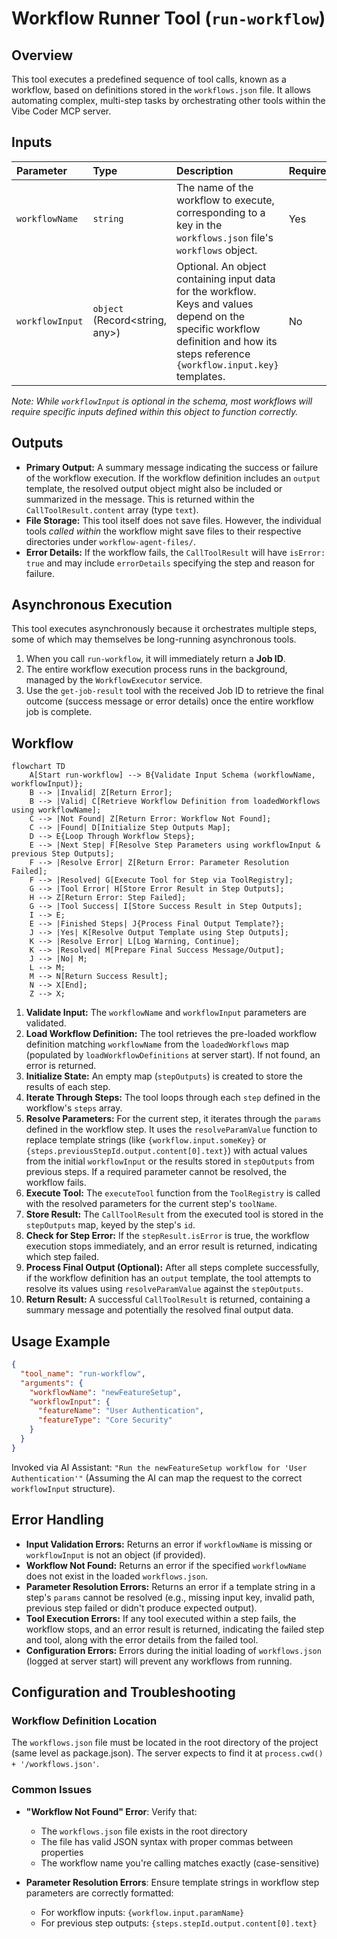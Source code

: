 # Workflow Runner Tool (`run-workflow`)

## Overview

This tool executes a predefined sequence of tool calls, known as a workflow, based on definitions stored in the `workflows.json` file. It allows automating complex, multi-step tasks by orchestrating other tools within the Vibe Coder MCP server.

## Inputs

| Parameter       | Type                        | Description                                                                                                | Required |
| :-------------- | :-------------------------- | :--------------------------------------------------------------------------------------------------------- | :------- |
| `workflowName`  | `string`                    | The name of the workflow to execute, corresponding to a key in the `workflows.json` file's `workflows` object. | Yes      |
| `workflowInput` | `object` (Record<string, any>) | Optional. An object containing input data for the workflow. Keys and values depend on the specific workflow definition and how its steps reference `{workflow.input.key}` templates. | No       |

*Note: While `workflowInput` is optional in the schema, most workflows will require specific inputs defined within this object to function correctly.*

## Outputs

*   **Primary Output:** A summary message indicating the success or failure of the workflow execution. If the workflow definition includes an `output` template, the resolved output object might also be included or summarized in the message. This is returned within the `CallToolResult.content` array (type `text`).
*   **File Storage:** This tool itself does not save files. However, the individual tools *called within* the workflow might save files to their respective directories under `workflow-agent-files/`.
*   **Error Details:** If the workflow fails, the `CallToolResult` will have `isError: true` and may include `errorDetails` specifying the step and reason for failure.

## Asynchronous Execution

This tool executes asynchronously because it orchestrates multiple steps, some of which may themselves be long-running asynchronous tools.
1.  When you call `run-workflow`, it will immediately return a **Job ID**.
2.  The entire workflow execution process runs in the background, managed by the `WorkflowExecutor` service.
3.  Use the `get-job-result` tool with the received Job ID to retrieve the final outcome (success message or error details) once the entire workflow job is complete.

## Workflow

```mermaid
flowchart TD
    A[Start run-workflow] --> B{Validate Input Schema (workflowName, workflowInput)};
    B --> |Invalid| Z[Return Error];
    B --> |Valid| C[Retrieve Workflow Definition from loadedWorkflows using workflowName];
    C --> |Not Found| Z[Return Error: Workflow Not Found];
    C --> |Found| D[Initialize Step Outputs Map];
    D --> E{Loop Through Workflow Steps};
    E --> |Next Step| F[Resolve Step Parameters using workflowInput & previous Step Outputs];
    F --> |Resolve Error| Z[Return Error: Parameter Resolution Failed];
    F --> |Resolved| G[Execute Tool for Step via ToolRegistry];
    G --> |Tool Error| H[Store Error Result in Step Outputs];
    H --> Z[Return Error: Step Failed];
    G --> |Tool Success| I[Store Success Result in Step Outputs];
    I --> E;
    E --> |Finished Steps| J{Process Final Output Template?};
    J --> |Yes| K[Resolve Output Template using Step Outputs];
    K --> |Resolve Error| L[Log Warning, Continue];
    K --> |Resolved| M[Prepare Final Success Message/Output];
    J --> |No| M;
    L --> M;
    M --> N[Return Success Result];
    N --> X[End];
    Z --> X;
```

1.  **Validate Input:** The `workflowName` and `workflowInput` parameters are validated.
2.  **Load Workflow Definition:** The tool retrieves the pre-loaded workflow definition matching `workflowName` from the `loadedWorkflows` map (populated by `loadWorkflowDefinitions` at server start). If not found, an error is returned.
3.  **Initialize State:** An empty map (`stepOutputs`) is created to store the results of each step.
4.  **Iterate Through Steps:** The tool loops through each `step` defined in the workflow's `steps` array.
5.  **Resolve Parameters:** For the current step, it iterates through the `params` defined in the workflow step. It uses the `resolveParamValue` function to replace template strings (like `{workflow.input.someKey}` or `{steps.previousStepId.output.content[0].text}`) with actual values from the initial `workflowInput` or the results stored in `stepOutputs` from previous steps. If a required parameter cannot be resolved, the workflow fails.
6.  **Execute Tool:** The `executeTool` function from the `ToolRegistry` is called with the resolved parameters for the current step's `toolName`.
7.  **Store Result:** The `CallToolResult` from the executed tool is stored in the `stepOutputs` map, keyed by the step's `id`.
8.  **Check for Step Error:** If the `stepResult.isError` is true, the workflow execution stops immediately, and an error result is returned, indicating which step failed.
9.  **Process Final Output (Optional):** After all steps complete successfully, if the workflow definition has an `output` template, the tool attempts to resolve its values using `resolveParamValue` against the `stepOutputs`.
10. **Return Result:** A successful `CallToolResult` is returned, containing a summary message and potentially the resolved final output data.

## Usage Example

```json
{
  "tool_name": "run-workflow",
  "arguments": {
    "workflowName": "newFeatureSetup", 
    "workflowInput": {
      "featureName": "User Authentication",
      "featureType": "Core Security"
    }
  }
}
```

Invoked via AI Assistant:
`"Run the newFeatureSetup workflow for 'User Authentication'"` (Assuming the AI can map the request to the correct `workflowInput` structure).

## Error Handling

*   **Input Validation Errors:** Returns an error if `workflowName` is missing or `workflowInput` is not an object (if provided).
*   **Workflow Not Found:** Returns an error if the specified `workflowName` does not exist in the loaded `workflows.json`.
*   **Parameter Resolution Errors:** Returns an error if a template string in a step's `params` cannot be resolved (e.g., missing input key, invalid path, previous step failed or didn't produce expected output).
*   **Tool Execution Errors:** If any tool executed within a step fails, the workflow stops, and an error result is returned, indicating the failed step and tool, along with the error details from the failed tool.
*   **Configuration Errors:** Errors during the initial loading of `workflows.json` (logged at server start) will prevent any workflows from running.

## Configuration and Troubleshooting

### Workflow Definition Location

The `workflows.json` file must be located in the root directory of the project (same level as package.json). The server expects to find it at `process.cwd() + '/workflows.json'`.

### Common Issues

- **"Workflow Not Found" Error**: Verify that:
  - The `workflows.json` file exists in the root directory
  - The file has valid JSON syntax with proper commas between properties
  - The workflow name you're calling matches exactly (case-sensitive)
  
- **Parameter Resolution Errors**: Ensure template strings in workflow step parameters are correctly formatted:
  - For workflow inputs: `{workflow.input.paramName}`
  - For previous step outputs: `{steps.stepId.output.content[0].text}`
